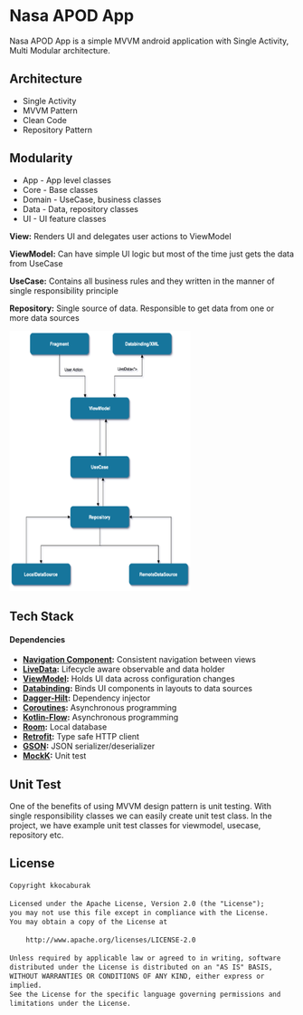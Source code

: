 # Nasa APOD App
Nasa APOD App is a simple MVVM android application with Single Activity, Multi Modular architecture.

## Architecture
- Single Activity
- MVVM Pattern
- Clean Code
- Repository Pattern

## Modularity
- App    - App level classes
- Core   - Base classes
- Domain - UseCase, business classes 
- Data   - Data, repository classes
- UI     - UI feature classes

**View:** Renders UI and delegates user actions to ViewModel

**ViewModel:** Can have simple UI logic but most of the time just gets the data from UseCase

**UseCase:** Contains all business rules and they written in the manner of single responsibility principle

**Repository:** Single source of data. Responsible to get data from one or more data sources

<img src="/assets/architecture-diagram.png" width="320" height="460">


## Tech Stack
#### Dependencies

- **[Navigation Component](https://developer.android.com/jetpack/androidx/releases/navigation):** Consistent navigation between views
- **[LiveData](https://developer.android.com/topic/libraries/architecture/livedata):** Lifecycle aware observable and data holder
- **[ViewModel](https://developer.android.com/topic/libraries/architecture/viewmodel):** Holds UI data across configuration changes
- **[Databinding](https://developer.android.com/topic/libraries/data-binding/):** Binds UI components in layouts to data sources
- **[Dagger-Hilt](https://developer.android.com/training/dependency-injection/hilt-android):** Dependency injector
- **[Coroutines](https://github.com/Kotlin/kotlinx.coroutines):** Asynchronous programming
- **[Kotlin-Flow](https://developer.android.com/kotlin/flow):** Asynchronous programming
- **[Room](https://developer.android.com/jetpack/androidx/releases/room):** Local database
- **[Retrofit](https://github.com/square/retrofit):** Type safe HTTP client
- **[GSON](https://github.com/google/gson):** JSON serializer/deserializer
- **[MockK](https://mockk.io/ANDROID.html):** Unit test

## Unit Test
One of the benefits of using MVVM design pattern is unit testing. With single responsibility classes we can easily create unit test class. In the project, we have example unit test classes for viewmodel, usecase, repository etc.


## License

```
Copyright kkocaburak

Licensed under the Apache License, Version 2.0 (the "License");
you may not use this file except in compliance with the License.
You may obtain a copy of the License at

    http://www.apache.org/licenses/LICENSE-2.0

Unless required by applicable law or agreed to in writing, software
distributed under the License is distributed on an "AS IS" BASIS,
WITHOUT WARRANTIES OR CONDITIONS OF ANY KIND, either express or implied.
See the License for the specific language governing permissions and
limitations under the License.
```
